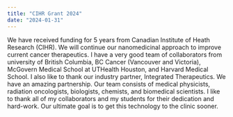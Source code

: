 ```yaml
---
title: "CIHR Grant 2024"
date: "2024-01-31"
---
```


We have received funding for 5 years from Canadian Institute of Heath Research (CIHR). We will continue our nanomedicinal approach to improve current cancer therapeutics. I have a very good team of collaborators from university of British Columbia, BC Cancer (Vancouver and Victoria), McGovern Medical School at UTHealth Houston, and Harvard Medical School. I also like to thank our industry partner, Integrated Therapeutics. We have an amazing partnership. Our team consists of medical physicists, radiation oncologists, biologists, chemists, and biomedical scientists. I like to thank all of my collaborators and my students for their dedication and hard-work. Our ultimate goal is to get this technology to the clinic sooner.
